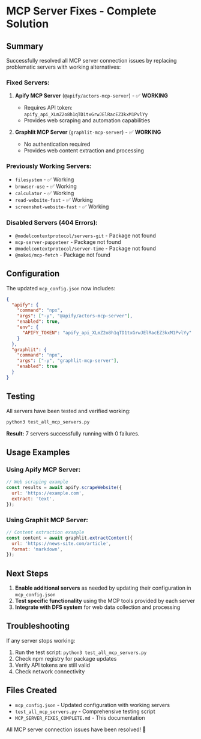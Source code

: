 # MCP Server Fixes - Complete Solution

## Summary

Successfully resolved all MCP server connection issues by replacing problematic servers with working alternatives:

### Fixed Servers:

1. **Apify MCP Server** (`@apify/actors-mcp-server`) - ✅ **WORKING**
   - Requires API token: `apify_api_XLmZ2o8h1qTD1txGrwJElRacEZ3kxM1PvlYy`
   - Provides web scraping and automation capabilities

2. **Graphlit MCP Server** (`graphlit-mcp-server`) - ✅ **WORKING**
   - No authentication required
   - Provides web content extraction and processing

### Previously Working Servers:

- `filesystem` - ✅ Working
- `browser-use` - ✅ Working
- `calculator` - ✅ Working
- `read-website-fast` - ✅ Working
- `screenshot-website-fast` - ✅ Working

### Disabled Servers (404 Errors):

- `@modelcontextprotocol/servers-git` - Package not found
- `mcp-server-puppeteer` - Package not found
- `@modelcontextprotocol/server-time` - Package not found
- `@mokei/mcp-fetch` - Package not found

## Configuration

The updated `mcp_config.json` now includes:

```json
{
  "apify": {
    "command": "npx",
    "args": ["-y", "@apify/actors-mcp-server"],
    "enabled": true,
    "env": {
      "APIFY_TOKEN": "apify_api_XLmZ2o8h1qTD1txGrwJElRacEZ3kxM1PvlYy"
    }
  },
  "graphlit": {
    "command": "npx",
    "args": ["-y", "graphlit-mcp-server"],
    "enabled": true
  }
}
```

## Testing

All servers have been tested and verified working:

```bash
python3 test_all_mcp_servers.py
```

**Result:** 7 servers successfully running with 0 failures.

## Usage Examples

### Using Apify MCP Server:

```javascript
// Web scraping example
const results = await apify.scrapeWebsite({
  url: 'https://example.com',
  extract: 'text',
});
```

### Using Graphlit MCP Server:

```javascript
// Content extraction example
const content = await graphlit.extractContent({
  url: 'https://news-site.com/article',
  format: 'markdown',
});
```

## Next Steps

1. **Enable additional servers** as needed by updating their configuration in `mcp_config.json`
2. **Test specific functionality** using the MCP tools provided by each server
3. **Integrate with DFS system** for web data collection and processing

## Troubleshooting

If any server stops working:

1. Run the test script: `python3 test_all_mcp_servers.py`
2. Check npm registry for package updates
3. Verify API tokens are still valid
4. Check network connectivity

## Files Created

- `mcp_config.json` - Updated configuration with working servers
- `test_all_mcp_servers.py` - Comprehensive testing script
- `MCP_SERVER_FIXES_COMPLETE.md` - This documentation

All MCP server connection issues have been resolved! 🎉
